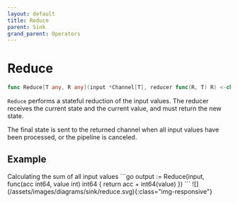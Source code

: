 ```yaml
---
layout: default
title: Reduce
parent: Sink
grand_parent: Operators
---
```


<h1>Reduce</h1>

```go
func Reduce[T any, R any](input *Channel[T], reducer func(R, T) R) <-chan R
```

`Reduce` performs a stateful reduction of the input values.
The reducer receives the current state and the current value, and must return the new state.

The final state is sent to the returned channel when all input values have been processed, or the pipeline is canceled.

<h2>Example</h2>
Calculating the sum of all input values
```go
output := Reduce(input, func(acc int64, value int) int64 { return acc + int64(value) })
```
![](/assets/images/diagrams/sink/reduce.svg){:class="img-responsive"}